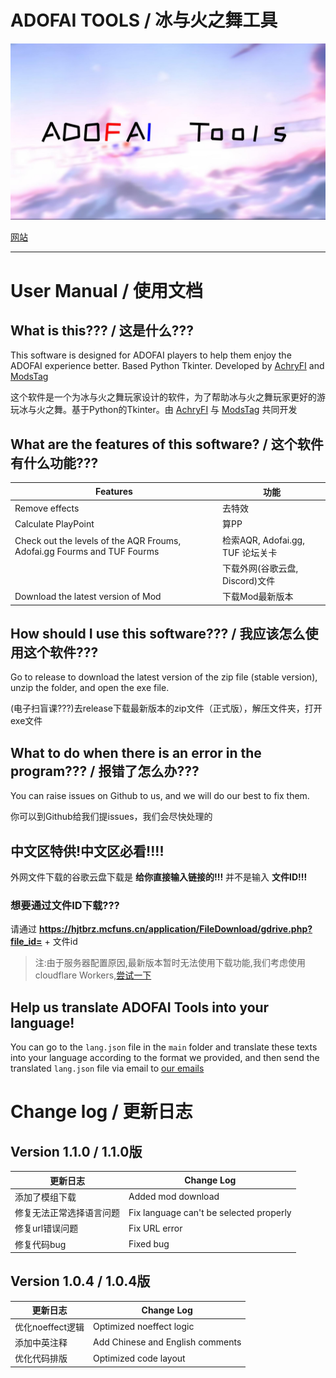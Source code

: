 # ADOFAI TOOLS / 冰与火之舞工具

![ADOFAI Tools](https://github.com/AchryFI/ADOFAI-TOOLS/blob/master/res/draw.php.jpg?raw=true)

[网站](hjtbrz.mcfuns.cn)

---

# User Manual / 使用文档


## What is this??? / 这是什么???

This software is designed for ADOFAI players to help them enjoy the ADOFAI experience better. Based Python Tkinter. Developed by [AchryFI](https://github.com/AchryFI) and [ModsTag](https://github.com/mods-player)

这个软件是一个为冰与火之舞玩家设计的软件，为了帮助冰与火之舞玩家更好的游玩冰与火之舞。基于Python的Tkinter。由 [AchryFI](https://github.com/AchryFI) 与 [ModsTag](https://github.com/mods-player) 共同开发


## What are the features of this software? / 这个软件有什么功能???

|  Features   | 功能  |
|  ----  | ----  |
| Remove effects  | 去特效 |
| Calculate PlayPoint  | 算PP |
| Check out the levels of the AQR Froums, Adofai.gg Fourms and TUF Fourms | 检索AQR, Adofai.gg, TUF 论坛关卡 |
|   | 下载外网(谷歌云盘, Discord)文件 |
| Download the latest version of Mod | 下载Mod最新版本 |


## How should I use this software??? / 我应该怎么使用这个软件???

Go to release to download the latest version of the zip file (stable version), unzip the folder, and open the exe file.

(电子扫盲课???)去release下载最新版本的zip文件（正式版），解压文件夹，打开exe文件


## What to do when there is an error in the program??? / 报错了怎么办???

You can raise issues on Github to us, and we will do our best to fix them.

你可以到Github给我们提issues，我们会尽快处理的


## 中文区特供!中文区必看!!!!

外网文件下载的谷歌云盘下载是 **给你直接输入链接的!!!** 并不是输入 **文件ID!!!**

### 想要通过文件ID下载???

请通过 **https://hjtbrz.mcfuns.cn/application/FileDownload/gdrive.php?file_id=** + 文件id
> 注:由于服务器配置原因,最新版本暂时无法使用下载功能,我们考虑使用cloudflare Workers,[尝试一下](https://achry.space/)


## Help us translate ADOFAI Tools into your language!

You can go to the `lang.json` file in the `main` folder and translate these texts into your language according to the format we provided, and then send the translated `lang.json` file via email to [our emails](mailto:achry@achry.space)

# Change log / 更新日志

## Version 1.1.0 / 1.1.0版

|更新日志|Change Log|
|----|----|
| 添加了模组下载 | Added mod download | 
| 修复无法正常选择语言问题 | Fix language can't be selected properly |
| 修复url错误问题 | Fix URL error |
| 修复代码bug | Fixed bug |

## Version 1.0.4 / 1.0.4版

|更新日志|Change Log|
|----|----|
| 优化noeffect逻辑 | Optimized noeffect logic | 
| 添加中英注释 | Add Chinese and English comments |
| 优化代码排版 | Optimized code layout |


        
